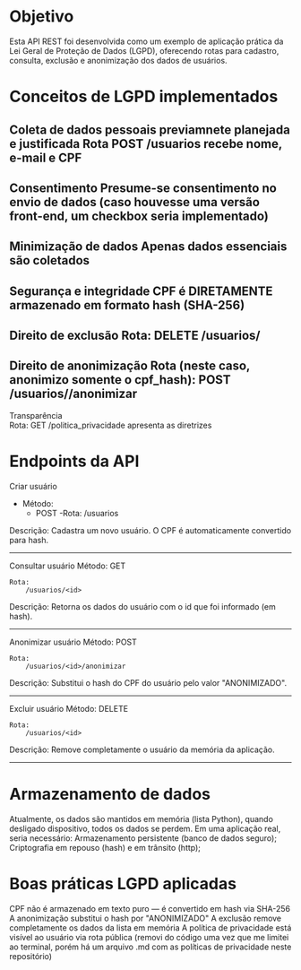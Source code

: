 # Objetivo
Esta API REST foi desenvolvida como um exemplo de aplicação prática da Lei Geral de Proteção de Dados (LGPD), oferecendo rotas para cadastro, consulta, exclusão e anonimização dos dados de usuários.

# Conceitos de LGPD implementados
Coleta de dados pessoais previamnete planejada e justificada
    Rota POST /usuarios recebe nome, e-mail e CPF
---
Consentimento
    Presume-se consentimento no envio de dados (caso houvesse uma versão front-end, um checkbox seria implementado)
---
Minimização de dados
    Apenas dados essenciais são coletados
---
Segurança e integridade	
    CPF é DIRETAMENTE armazenado em formato hash (SHA-256)
---
Direito de exclusão	
    Rota:
        DELETE /usuarios/<id>
---
Direito de anonimização	
    Rota (neste caso, anonimizo somente o cpf_hash):
        POST /usuarios/<id>/anonimizar
---
Transparência	
    Rota: 
        GET /politica_privacidade apresenta as diretrizes


# Endpoints da API
Criar usuário
- Método:
    - POST
          -Rota:
                    /usuarios

Descrição: Cadastra um novo usuário. O CPF é automaticamente convertido para hash.

---
Consultar usuário
    Método: 
        GET

    Rota: 
        /usuarios/<id>

Descrição: Retorna os dados do usuário com o id que foi informado (em hash).

---
Anonimizar usuário
    Método: 
        POST

    Rota: 
        /usuarios/<id>/anonimizar

Descrição: Substitui o hash do CPF do usuário pelo valor "ANONIMIZADO".

---
Excluir usuário
    Método: 
        DELETE

    Rota: 
        /usuarios/<id>

Descrição: Remove completamente o usuário da memória da aplicação.

---

# Armazenamento de dados
Atualmente, os dados são mantidos em memória (lista Python), quando desligado dispositivo, todos os dados se perdem. Em uma aplicação real, seria necessário:
    Armazenamento persistente (banco de dados seguro);
    Criptografia em repouso (hash) e em trânsito (http);

# Boas práticas LGPD aplicadas
 CPF não é armazenado em texto puro — é convertido em hash via SHA-256
 A anonimização substitui o hash por "ANONIMIZADO"
 A exclusão remove completamente os dados da lista em memória
 A política de privacidade está visível ao usuário via rota pública (removi do código uma vez que me limitei ao terminal, porém há um arquivo .md com as políticas de privacidade neste repositório)
